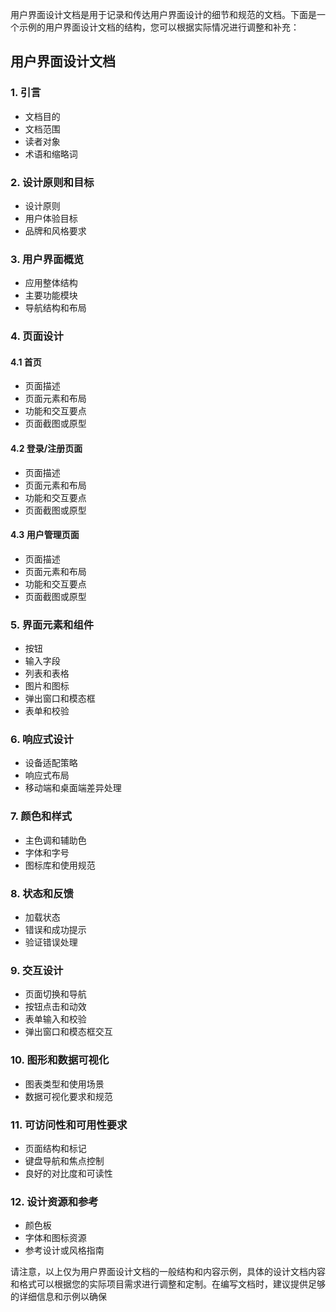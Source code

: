 用户界面设计文档是用于记录和传达用户界面设计的细节和规范的文档。下面是一个示例的用户界面设计文档的结构，您可以根据实际情况进行调整和补充：

## 用户界面设计文档

### 1. 引言
- 文档目的
- 文档范围
- 读者对象
- 术语和缩略词

### 2. 设计原则和目标
- 设计原则
- 用户体验目标
- 品牌和风格要求

### 3. 用户界面概览
- 应用整体结构
- 主要功能模块
- 导航结构和布局

### 4. 页面设计
#### 4.1 首页
- 页面描述
- 页面元素和布局
- 功能和交互要点
- 页面截图或原型

#### 4.2 登录/注册页面
- 页面描述
- 页面元素和布局
- 功能和交互要点
- 页面截图或原型

#### 4.3 用户管理页面
- 页面描述
- 页面元素和布局
- 功能和交互要点
- 页面截图或原型

### 5. 界面元素和组件
- 按钮
- 输入字段
- 列表和表格
- 图片和图标
- 弹出窗口和模态框
- 表单和校验

### 6. 响应式设计
- 设备适配策略
- 响应式布局
- 移动端和桌面端差异处理

### 7. 颜色和样式
- 主色调和辅助色
- 字体和字号
- 图标库和使用规范

### 8. 状态和反馈
- 加载状态
- 错误和成功提示
- 验证错误处理

### 9. 交互设计
- 页面切换和导航
- 按钮点击和动效
- 表单输入和校验
- 弹出窗口和模态框交互

### 10. 图形和数据可视化
- 图表类型和使用场景
- 数据可视化要求和规范

### 11. 可访问性和可用性要求
- 页面结构和标记
- 键盘导航和焦点控制
- 良好的对比度和可读性

### 12. 设计资源和参考
- 颜色板
- 字体和图标资源
- 参考设计或风格指南

请注意，以上仅为用户界面设计文档的一般结构和内容示例，具体的设计文档内容和格式可以根据您的实际项目需求进行调整和定制。在编写文档时，建议提供足够的详细信息和示例以确保
